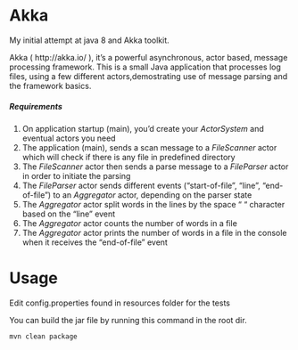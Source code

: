 # Akka
My initial attempt at java 8 and Akka toolkit.
<p>
Akka ( http://akka.io/ ), it’s a powerful asynchronous, actor based, message processing framework.
This is a small Java application that processes log files, using a few different actors,demostrating use of message parsing and the framework basics.
</p>
<h5>Requirements</h5>
<ol>
<li>On application startup (main), you’d create your <i>ActorSystem</i> and eventual actors you need</li>
<li>The application (main), sends a scan message to a <i>FileScanner</i> actor which will check if there is any file in predefined directory</li>
<li>The <i>FileScanner</i> actor then sends a parse message to a <i>FileParser</i> actor in order to initiate the parsing</li>
<li>The <i>FileParser</i> actor sends different events (“start-of-file”, “line”, “end-of-file”) to an <i>Aggregator</i> actor, depending on the parser state</li>
<li>The <i>Aggregator</i> actor split words in the lines by the space “ “ character based on the “line” event</li>
<li>The <i>Aggregator</i> actor counts the number of words in a file</li>
<li>The <i>Aggregator</i> actor prints the number of words in a file in the console when it receives the “end-of-file” event</li>
</ol>

# Usage
<p>Edit config.properties found in resources folder for the tests</p>
<p>You can build the jar file by running this command in the root dir.</p>
<pre><code>mvn clean package
</code></pre>
